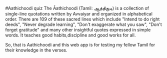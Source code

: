 #Aathichoodi quiz
The Āathichoodi (Tamil: ஆத்திசூடி) is a collection of single-line quotations written by Avvaiyar and organized in alphabetical order. There are 109 of these sacred lines which include "Intend to do right deeds", "Never degrade learning", "Don't exaggerate what you saw", "Don't forget gratitude" and many other insightful quotes expressed in simple words. It teaches good habits,discipline and good works for all.

So, that is Aathichoodi and this web app is for testing my fellow Tamil for their knowledge in the verses. 
